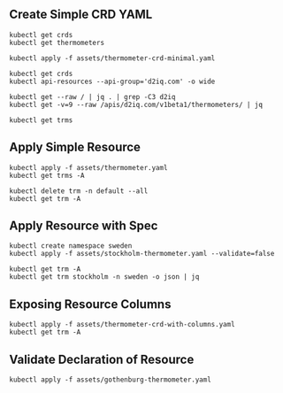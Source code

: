 
## Create Simple CRD YAML
```
kubectl get crds
kubectl get thermometers

kubectl apply -f assets/thermometer-crd-minimal.yaml

kubectl get crds
kubectl api-resources --api-group='d2iq.com' -o wide

kubectl get --raw / | jq . | grep -C3 d2iq
kubectl get -v=9 --raw /apis/d2iq.com/v1beta1/thermometers/ | jq

kubectl get trms
```

## Apply Simple Resource
```
kubectl apply -f assets/thermometer.yaml
kubectl get trms -A

kubectl delete trm -n default --all
kubectl get trm -A
```

## Apply Resource with Spec

```
kubectl create namespace sweden
kubectl apply -f assets/stockholm-thermometer.yaml --validate=false

kubectl get trm -A
kubectl get trm stockholm -n sweden -o json | jq
```
## Exposing Resource Columns

```
kubectl apply -f assets/thermometer-crd-with-columns.yaml
kubectl get trm -A
```

## Validate Declaration of Resource

```
kubectl apply -f assets/gothenburg-thermometer.yaml

```
